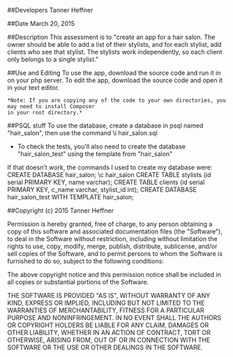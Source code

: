 ##Developers
Tanner Heffner

##Date
March 20, 2015

##Description
This assessment is to "create an app for a hair salon. The owner should be able to add a list of their stylists, and for each stylist, add clients who see that stylist. The stylists work independently, so each client only belongs to a single stylist."

##Use and Editing
To use the app, download the source code and run it in on your php server.
To edit the app, download the source code and open it in your text editor.

    *Note: If you are copying any of the code to your own directories, you may need to install Composer
    in your root directory.*

##PSQL stuff
To use the database, create a database in psql named "hair_salon", then use the command \i hair_salon.sql
  - To check the tests, you'll also need to create the database "hair_salon_test" using the template from "hair_salon"

If that doesn't work, the commands I used to create my database were:
CREATE DATABASE hair_salon;
\c hair_salon
CREATE TABLE stylists (id serial PRIMARY KEY, name varchar);
CREATE TABLE clients (id serial PRIMARY KEY, c_name varchar, stylist_id int);
CREATE DATABASE hair_salon_test WITH TEMPLATE hair_salon;


##Copyright (c) 2015 Tanner Heffner

Permission is hereby granted, free of charge, to any person obtaining a copy
of this software and associated documentation files (the "Software"), to deal
in the Software without restriction, including without limitation the rights
to use, copy, modify, merge, publish, distribute, sublicense, and/or sell
copies of the Software, and to permit persons to whom the Software is
furnished to do so, subject to the following conditions:

The above copyright notice and this permission notice shall be included in
all copies or substantial portions of the Software.

THE SOFTWARE IS PROVIDED "AS IS", WITHOUT WARRANTY OF ANY KIND, EXPRESS OR
IMPLIED, INCLUDING BUT NOT LIMITED TO THE WARRANTIES OF MERCHANTABILITY,
FITNESS FOR A PARTICULAR PURPOSE AND NONINFRINGEMENT. IN NO EVENT SHALL THE
AUTHORS OR COPYRIGHT HOLDERS BE LIABLE FOR ANY CLAIM, DAMAGES OR OTHER
LIABILITY, WHETHER IN AN ACTION OF CONTRACT, TORT OR OTHERWISE, ARISING FROM,
OUT OF OR IN CONNECTION WITH THE SOFTWARE OR THE USE OR OTHER DEALINGS IN
THE SOFTWARE.
